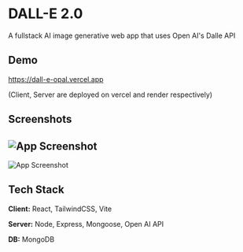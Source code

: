 
# DALL-E 2.0

A fullstack AI image generative web app that uses Open AI's Dalle API


## Demo

https://dall-e-opal.vercel.app

(Client, Server are deployed on vercel and render respectively)


## Screenshots

![App Screenshot](https://res.cloudinary.com/dt30ejyew/image/upload/v1676527080/Github%20Readme%20SS/Screenshot_2023-02-16_at_11.26.04_AM_gogmwo.png)
--
![App Screenshot](https://res.cloudinary.com/dt30ejyew/image/upload/v1676527080/Github%20Readme%20SS/Screenshot_2023-02-16_at_11.27.18_AM_zvw3d7.png)


## Tech Stack

**Client:** React, TailwindCSS, Vite

**Server:** Node, Express, Mongoose, Open AI API

**DB:** MongoDB



